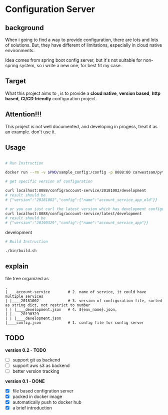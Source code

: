 # Configuration Server

## background

When i going to find a way to provide configuration, there are lots and lots of solutions. But, they have different of limitations, especially in cloud native environments.

Idea comes from spring boot config server, but it's not suitable for non-spring system, so i write a new one,
for best fit my case.

## Target

What this project aims to , is to provide a **cloud native**, **version based**, **http based**, **CI/CD friendly** configuration project.


## Attention!!!

This project is not well documented, and developing in progess, treat it as an example. don't use it.

## Usage

```bash

# Run Instruction

docker run --rm -v $PWD/sample_config:/config -p 8088:80 carwestsam/python-config-server

# get specific version of configuration

curl localhost:8088/config/account-service/20181002/development
# result should be
# {"version":"20181002","config":{"name":"account_service_app_old"}}

# or you can just curl the latest version which has development configuration
curl localhost:8088/config/account-service/latest/development
# result should be
# {"version":"20190329","config":{"name":"account_service_app"}}

```

development

```bash
# Build Instruction

./bin/build.sh 

```

## explain 

file tree organized as

```
.
|____account-service        # 2. name of service, it could have multiple services
| |____20181002             # 3. version of configuration file, sorted as string dict, not restrict to number
| | |____development.json   # 4. ${env_name}.json,  
| |____20190329
| | |____development.json
|____config.json            # 1. config file for config server
```

## TODO

**version 0.2 - TODO**

- [ ] support git as backend
- [ ] support aws s3 as backend
- [ ] better version tracking
 
**version 0.1 - DONE**

- [x] file based configration server
- [x] packed in docker image
- [x] automatically push to docker hub
- [x] a brief introduction
